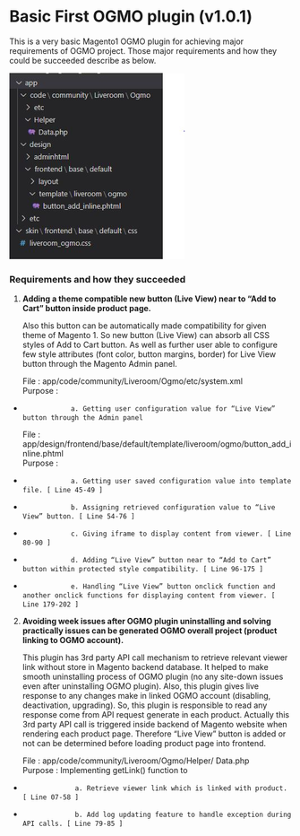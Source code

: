 # Basic First OGMO plugin (v1.0.1)

This is a very basic Magento1 OGMO plugin for achieving major requirements of OGMO project. Those major requirements and how they could be succeeded describe as below. 

![alt test](https://github.com/dinodniluksha/MAGENTO-WORKS/blob/master/Magento-v_1.X/README_IMAGES/Magento_Plugins/Magento1/v1.0.1/main_structure.JPG)

### Requirements and how they succeeded

1.  **Adding a theme compatible new button (Live View) near to “Add to Cart” button inside product page.**

    Also this button can be automatically made compatibility for given theme of Magento 1. So new button (Live View) can absorb all CSS styles of Add to Cart button. As well as further user able to configure few style attributes (font color, button margins, border) for Live View button through the Magento Admin panel. 

    File : app/code/community/Liveroom/Ogmo/etc/system.xml<br/> 
    Purpose : 
                  
*                 a. Getting user configuration value for “Live View” button through the Admin panel  
 
    File : app/design/frontend/base/default/template/liveroom/ogmo/button_add_inline.phtml<br/>
    Purpose :
*                 a. Getting user saved configuration value into template file. [ Line 45-49 ]
*                 b. Assigning retrieved configuration value to “Live View” button. [ Line 54-76 ]
*                 c. Giving iframe to display content from viewer. [ Line 80-90 ]
*                 d. Adding “Live View” button near to “Add to Cart” button within protected style compatibility. [ Line 96-175 ]
*                 e. Handling “Live View” button onclick function and another onclick functions for displaying content from viewer. [ Line 179-202 ]


                 
2. **Avoiding week issues after OGMO plugin uninstalling and solving practically issues can be generated OGMO overall project (product linking to OGMO account).**

    This plugin has 3rd party API call mechanism to retrieve relevant viewer link without store in Magento backend database. It helped to make smooth uninstalling process of OGMO plugin (no any site-down issues even after uninstalling OGMO plugin). Also, this plugin gives live response to any changes make in linked OGMO account (disabling, deactivation, upgrading). So, this plugin is responsible to read any response come from API request generate in each product. Actually this 3rd party API call is triggered inside backend of Magento website when rendering each product page. Therefore “Live View” button is added or not can be determined before loading product page into frontend. 
    
    File : app/code/community/Liveroom/Ogmo/Helper/ Data.php  
    Purpose : Implementing getLink() function to  

*                  a. Retrieve viewer link which is linked with product. [ Line 07-58 ] 
*                  b. Add log updating feature to handle exception during API calls. [ Line 79-85 ] 
